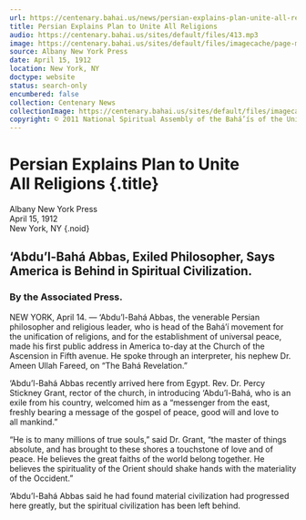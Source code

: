 ```yaml
---
url: https://centenary.bahai.us/news/persian-explains-plan-unite-all-religions
title: Persian Explains Plan to Unite All Religions
audio: https://centenary.bahai.us/sites/default/files/413.mp3
image: https://centenary.bahai.us/sites/default/files/imagecache/page-main-image/images/press_clippings/04-15-1912%20Albany%20NY%20Press%20Persian%20Explains%20Plan%20to%20Unite%20All%20Relgions.png
source: Albany New York Press
date: April 15, 1912
location: New York, NY
doctype: website
status: search-only
encumbered: false
collection: Centenary News
collectionImage: https://centenary.bahai.us/sites/default/files/imagecache/theme-image/main_image/abdulbaha-overview-small_0.jpg
copyright: © 2011 National Spiritual Assembly of the Bahá’ís of the United States
---
```



# Persian Explains Plan to Unite All Religions {.title}

Albany New York Press  
April 15, 1912  
New York, NY
{.noid}  



## ‘Abdu’l-Bahá Abbas, Exiled Philosopher, Says America is Behind in Spiritual Civilization.

### By the Associated Press.

NEW YORK, April 14. — ‘Abdu’l-Bahá Abbas, the venerable Persian philosopher and religious leader, who is head of the Bahá’í movement for the unification of religions, and for the establishment of universal peace, made his first public address in America to-day at the Church of the Ascension in Fifth avenue. He spoke through an interpreter, his nephew Dr. Ameen Ullah Fareed, on “The Bahá Revelation.”

‘Abdu’l-Bahá Abbas recently arrived here from Egypt. Rev. Dr. Percy Stickney Grant, rector of the church, in introducing ‘Abdu’l-Bahá, who is an exile from his country, welcomed him as a “messenger from the east, freshly bearing a message of the gospel of peace, good will and love to all mankind.”

“He is to many millions of true souls,” said Dr. Grant, “the master of things absolute, and has brought to these shores a touchstone of love and of peace. He believes the great faiths of the world belong together. He believes the spirituality of the Orient should shake hands with the materiality of the Occident.”

‘Abdu’l-Bahá Abbas said he had found material civilization had progressed here greatly, but the spiritual civilization has been left behind.
